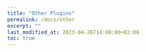 ```yaml
---
title: "Other Plugins"
permalink: /docs/other
excerpt: ""
last_modified_at: 2023-04-26T14:00:00+02:00
toc: true
---
```

